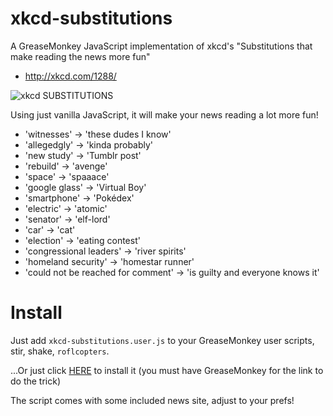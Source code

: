 xkcd-substitutions
==================

A GreaseMonkey JavaScript implementation of xkcd's "Substitutions that make reading the news more fun" 
 * http://xkcd.com/1288/
 
 ![xkcd SUBSTITUTIONS](http://imgs.xkcd.com/comics/substitutions.png)

Using just vanilla JavaScript, it will make your news reading a lot more fun!

 *  'witnesses' -> 'these dudes I know'
 *  'allegedgly' -> 'kinda probably'
 *  'new study' -> 'Tumblr post'
 *  'rebuild' -> 'avenge'
 *  'space' -> 'spaaace'
 *  'google glass' -> 'Virtual Boy'
 *  'smartphone' -> 'Pokédex'
 *  'electric' -> 'atomic'
 *  'senator' -> 'elf-lord'
 *  'car' -> 'cat'
 *  'election' -> 'eating contest'
 *  'congressional leaders' -> 'river spirits'
 *  'homeland security' -> 'homestar runner'
 *  'could not be reached for comment' -> 'is guilty and everyone knows it'

Install
=======
Just add `xkcd-substitutions.user.js` to your GreaseMonkey user scripts, stir, shake, `roflcopters`.

...Or just click [HERE](https://github.com/istepaniuk/xkcd-substitutions/raw/master/xkcd-substitutions.user.js) to install it (you must have GreaseMonkey for the link to do the trick)


The script comes with some included news site, adjust to your prefs!
